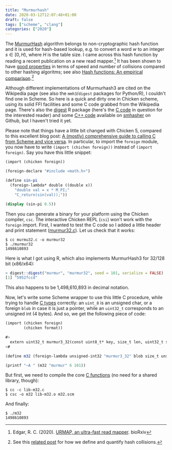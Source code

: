 ```yaml
---
title: "Murmurhash"
date: 2020-03-12T12:07:48+01:00
draft: false
tags: ["scheme", "clang"]
categories: ["2020"]
---
```


The [MurmurHash](https://en.wikipedia.org/wiki/MurmurHash) algorithm belongs to non-cryptographic hash function and it is used for hash-based lookup, e.g. to convert a word $w$ to an integer $s \in [0, H)$, where $H$ is the table size. I came across this hash function by reading a recent publication on a new read mapper.[^1] It has been shown to have [good properties](https://softwareengineering.stackexchange.com/a/145633) in terms of speed and number of collisions compared to other hashing algoritms; see also [Hash functions: An empirical comparison](https://www.strchr.com/hash_functions).[^2]

Although different implementations of Murmurhash3 are cited on the Wikipedia page (see also the `mmh3`/`digest` packages for Python/R), I couldn't find one in Scheme. So here is a quick and dirty one in Chicken scheme, using its solid FFI facilities and some C code grabbed from the Wikipedia page. There's also the [digest](http://dirk.eddelbuettel.com/code/digest.html) R package (here's the [C code](https://github.com/cran/digest/blob/master/src/pmurhash.c) in question for the interested reader) and some [C++ code](https://github.com/rurban/smhasher/blob/master/MurmurHash3.cpp) available on [smhasher](https://github.com/aappleby/smhasher) on Github, but I haven't tried it yet.

Please note that things have a little bit changed with Chicken 5, compared to this excellent blog post: [A (mostly) comprehensive guide to calling C from Scheme and vice versa](https://www.more-magic.net/posts/scheme-c-integration.html). In particular, to import the `foreign` module, you now have to write `(import (chichen foreign))` instead of `(import foreign)`. Say you have this little snippet:

```scheme
(import (chicken foreign))

(foreign-declare "#include <math.h>")

(define sin-pi
  (foreign-lambda* double ((double x))
    "double val = x * M_PI;"
    "C_return(sin(val));"))

(display (sin-pi 0.5))
```

Then you can generate a binary for your platform using the Chicken compiler, `csc`. The interactive Chicken REPL (`csi`) won't work with the `foreign` import. First, I wanted to test the C code so I added a little header and print statement ([murmur32.c](/pub/murmur32.c)). Let us check that it works:

```shell
$ cc murmu32.c -o murmur32
$ ./murmur32
1498610893
```

Here is what I got using R, which also implements MurmurHash3 for 32/128 bit (x86/x64):

```r
> digest::digest("murmur", "murmur32", seed = 101, serialize = FALSE)
[1] "5952fccd"
```

This also happens to be 1,498,610,893 in decimal notation.

Now, let's write some Scheme wrapper to use this little C procedure, while trying to handle [C types](http://wiki.call-cc.org/man/4/Foreign%20type%20specifiers) correctly: an `uint_8` is an unsigned char, or a foreign `blob` in case it is just a pointer, while an `uint32_t` corresponds to an unsigned int (4 bytes). And so, we get the following piece of code:

```scheme
(import (chicken foreign)
        (chicken format))

#>
  extern uint32_t murmur3_32(const uint8_t* key, size_t len, uint32_t seed);
<#

(define m32 (foreign-lambda unsigned-int32 "murmur3_32" blob size_t unsigned-int32))

(printf "~A " (m32 "murmur" 6 101))
```

But first, we need to compile the core [C functions](/pub/lib-m32.c) (no need for a shared library, though):

```shell
$ cc -c lib-m32.c
$ csc -o m32 lib-m32.o m32.scm
```

And finally:

```shell
$ ./m32
1498610893
```

[^1]: Edgar, R. C. (2020). [URMAP, an ultra-fast read mapper](https://www.biorxiv.org/content/10.1101/2020.01.12.903351v1). bioRxiv
[^2]: See this [related post](/post/hash-collision/) for how we define and quantify hash collisions.
